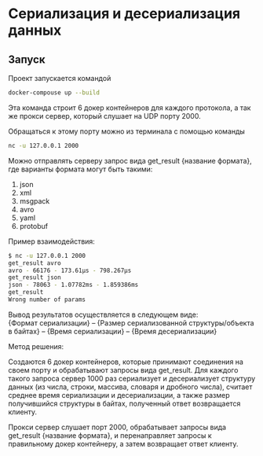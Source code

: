 # Сериализация и десериализация данных

## Запуск

Проект запускается командой
```bash
docker-compouse up --build
```
Эта команда строит 6 докер контейнеров для каждого протокола, а так же прокси сервер, который слушает на UDP порту 2000.

Обращаться к этому порту можно из терминала с помощью команды 
```bash
nc -u 127.0.0.1 2000
```
Можно отправлять серверу запрос вида get_result {название формата}, где варианты формата могут быть такими:
1) json
2) xml
3) msgpack
4) avro
5) yaml
6) protobuf

Пример взаимодействия:
```bash
$ nc -u 127.0.0.1 2000
get_result avro
avro - 66176 - 173.61µs - 798.267µs
get_result json
json - 78063 - 1.07782ms - 1.859386ms
get_result
Wrong number of params
```

Вывод результатов осуществляется в следующем виде:\
{Формат сериализации} – {Размер сериализованной структуры/объекта в байтах} – {Время сериализации} – {Время десериализации}

Метод решения:

Создаются 6 докер контейнеров, которые принимают соединения на своем порту и обрабатывают запросы вида get_result. Для каждого такого запроса сервер 1000 раз сериализует и десериализует структуру данных (из числа, строки, массива, словаря и дробного числа), считает среднее время сериализации и десериализации, а также размер получившийся структуры в байтах, полученный ответ возвращается клиенту.

Прокси сервер слушает порт 2000, обрабатывает запросы вида get_result {название формата}, и перенаправляет запросы к правильному докер контейнеру, а затем возвращает ответ клиенту.

